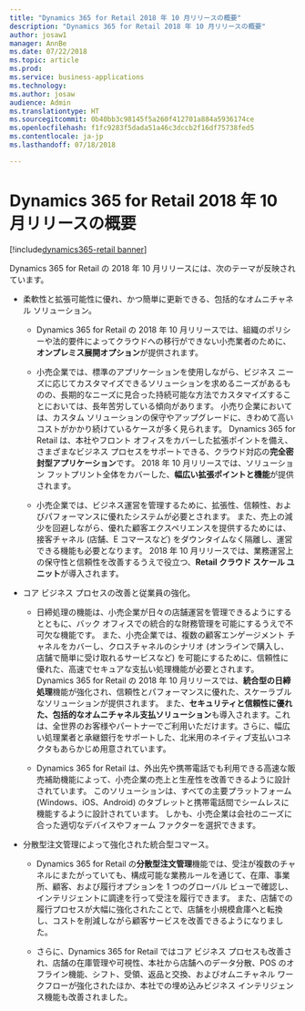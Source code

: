 ```yaml
---
title: "Dynamics 365 for Retail 2018 年 10 月リリースの概要"
description: "Dynamics 365 for Retail 2018 年 10 月リリースの概要"
author: josaw1
manager: AnnBe
ms.date: 07/22/2018
ms.topic: article
ms.prod: 
ms.service: business-applications
ms.technology: 
ms.author: josaw
audience: Admin
ms.translationtype: HT
ms.sourcegitcommit: 0b40bb3c98145f5a260f412701a884a5936174ce
ms.openlocfilehash: f1fc9283f5dada51a46c3dccb2f16df75738fed5
ms.contentlocale: ja-jp
ms.lasthandoff: 07/18/2018

---
```

#  <a name="overview-of-dynamics-365-for-retail-october-18-release"></a>Dynamics 365 for Retail 2018 年 10 月リリースの概要

[!include[dynamics365-retail banner](../includes/dynamics365-retail.md)]





Dynamics 365 for Retail の 2018 年 10 月リリースには、次のテーマが反映されています。 

- 柔軟性と拡張可能性に優れ、かつ簡単に更新できる、包括的なオムニチャネル ソリューション。

  - Dynamics 365 for Retail の 2018 年 10 月リリースでは、組織のポリシーや法的要件によってクラウドへの移行ができない小売業者のために、**オンプレミス展開オプション**が提供されます。

  - 小売企業では、標準のアプリケーションを使用しながら、ビジネス ニーズに応じてカスタマイズできるソリューションを求めるニーズがあるものの、長期的なニーズに見合った持続可能な方法でカスタマイズすることにおいては、長年苦労している傾向があります。 小売り企業においては、カスタム ソリューションの保守やアップグレードに、きわめて高いコストがかかり続けているケースが多く見られます。 Dynamics 365 for Retail は、本社やフロント オフィスをカバーした拡張ポイントを備え、さまざまなビジネス プロセスをサポートできる、クラウド対応の**完全密封型アプリケーション**です。 2018 年 10 月リリースでは、ソリューション フットプリント全体をカバーした、**幅広い拡張ポイントと機能**が提供されます。 

  - 小売企業では、ビジネス運営を管理するために、拡張性、信頼性、およびパフォーマンスに優れたシステムが必要とされます。 また、売上の減少を回避しながら、優れた顧客エクスペリエンスを提供するためには、接客チャネル (店舗、E コマースなど) をダウンタイムなく隔離し、運営できる機能も必要となります。 2018 年 10 月リリースでは、業務運営上の保守性と信頼性を改善するうえで役立つ、**Retail クラウド スケール ユニット**が導入されます。 

- コア ビジネス プロセスの改善と従業員の強化。

  - 日締処理の機能は、小売企業が日々の店舗運営を管理できるようにするとともに、バック オフィスでの統合的な財務管理を可能にするうえで不可欠な機能です。 また、小売企業では、複数の顧客エンゲージメント チャネルをカバーし、クロスチャネルのシナリオ (オンラインで購入し、店舗で簡単に受け取れるサービスなど) を可能にするために、信頼性に優れた、高速でセキュアな支払い処理機能が必要とされます。 Dynamics 365 for Retail の 2018 年 10 月リリースでは、**統合型の日締処理**機能が強化され、信頼性とパフォーマンスに優れた、スケーラブルなソリューションが提供されます。 また、**セキュリティと信頼性に優れた、包括的なオムニチャネル支払ソリューション**も導入されます。これは、全世界のお客様やパートナーでご利用いただけます。さらに、幅広い処理業者と承継銀行をサポートした、北米用のネイティブ支払いコネクタもあらかじめ用意されています。 

  - Dynamics 365 for Retail は、外出先や携帯電話でも利用できる高速な販売補助機能によって、小売企業の売上と生産性を改善できるように設計されています。 このソリューションは、すべての主要プラットフォーム (Windows、iOS、Android) のタブレットと携帯電話間でシームレスに機能するように設計されています。 しかも、小売企業は会社のニーズに合った適切なデバイスやフォーム ファクターを選択できます。 

- 分散型注文管理によって強化された統合型コマース。

  - Dynamics 365 for Retail の**分散型注文管理**機能では、受注が複数のチャネルにまたがっていても、構成可能な業務ルールを通じて、在庫、事業所、顧客、および履行オプションを 1 つのグローバル ビューで確認し、インテリジェントに調達を行って受注を履行できます。 また、店舗での履行プロセスが大幅に強化されたことで、店舗を小規模倉庫へと転換し、コストを削減しながら顧客サービスを改善できるようになりました。 

  - さらに、Dynamics 365 for Retail ではコア ビジネス プロセスも改善され、店舗の在庫管理や可視性、本社から店舗へのデータ分散、POS のオフライン機能、シフト、受領、返品と交換、およびオムニチャネル ワークフローが強化されたほか、本社での埋め込みビジネス インテリジェンス機能も改善されました。


